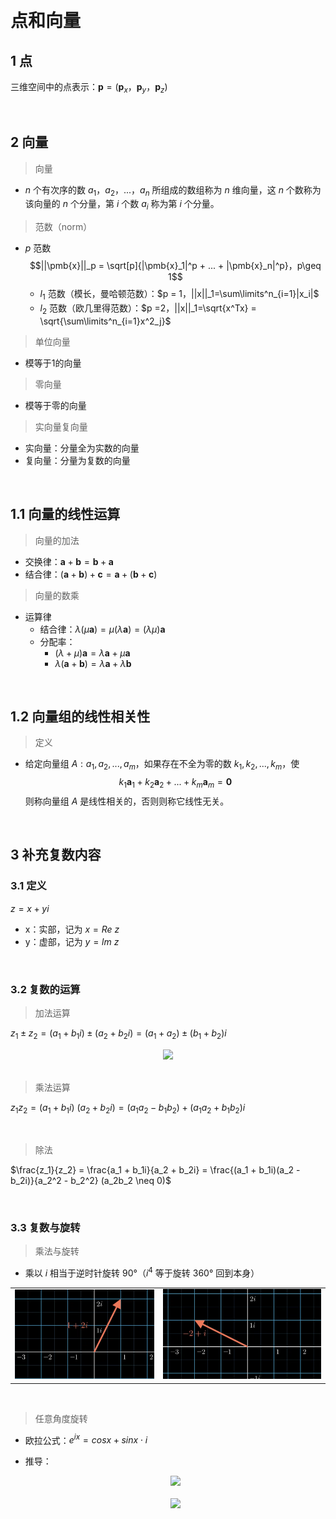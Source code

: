 &emsp;
# 点和向量
## 1 点
三维空间中的点表示：$\pmb{p} = (\pmb{p}_x， \pmb{p}_y，\pmb{p}_z)$

&emsp;
## 2 向量
>向量
- $n$ 个有次序的数 $a_1，a_2，...，a_n$ 所组成的数组称为 $n$ 维向量，这 $n$ 个数称为该向量的 $n$ 个分量，第 $i$ 个数 $a_i$ 称为第 $i$ 个分量。

>范数（norm）
- $p$ 范数
    $$||\pmb{x}||_p = \sqrt[p]{|\pmb{x}_1|^p + ... + |\pmb{x}_n|^p}，p\geq 1$$
    - $l_1$ 范数（模长，曼哈顿范数）：$p = 1，||x||_1=\sum\limits^n_{i=1}|x_i|$
    - $l_2$ 范数（欧几里得范数）：$p =2，||x||_1=\sqrt{x^Tx} = \sqrt{\sum\limits^n_{i=1}x^2_j}$

>单位向量
- 模等于1的向量

>零向量
- 模等于零的向量

>实向量复向量
- 实向量：分量全为实数的向量
- 复向量：分量为复数的向量


&emsp;
## 1.1 向量的线性运算
>向量的加法


- 交换律：$\pmb{a}+ \pmb{b} = \pmb{b} + \pmb{a}$
- 结合律：$(\pmb{a} + \pmb{b}) + \pmb{c} = \pmb{a} + (\pmb{b} + \pmb{c})$

>向量的数乘
- 运算律
    - 结合律：$\lambda(\mu \pmb{a}) = \mu(\lambda \pmb{a}) = (\lambda\mu )\pmb{a}$
    - 分配率：
        - $(\lambda + \mu) \pmb{a} = \lambda\pmb{a} + \mu \pmb{a}$
        - $\lambda(\pmb{a} + \pmb{b}) = \lambda\pmb{a} + \lambda \pmb{b}$

&emsp;
## 1.2 向量组的线性相关性
>定义
- 给定向量组 $A: a_1, a_2, ..., a_m$，如果存在不全为零的数 $k_1, k_2, ..., k_m$，使
    $$k_1\pmb{a}_1+k_2\pmb{a}_2+...+k_m\pmb{a}_m = \pmb{0}$$
    则称向量组 $A$ 是线性相关的，否则则称它线性无关。

&emsp;
## 3 补充复数内容
### 3.1 定义
$z = x+yi$
- x：实部，记为 $x=Re\ z$
- y：虚部，记为 $y = lm\ z$

&emsp;
### 3.2 复数的运算
>加法运算

$z_1 \pm z_2 = (a_1 + b_1i) \pm (a_2 + b_2i) = (a_1 + a_2) \pm (b_1 + b_2)i$
<div align="center">
    <image src="./imgs/复数-1.png" width = 300>
</div>
&emsp;

>乘法运算

$z_1  z_2 = (a_1 + b_1i)\ (a_2 + b_2i) = (a_1a_2 - b_1b_2) + (a_1a_2 + b_1b_2)i$

&emsp;
>除法

$\frac{z_1}{z_2} = \frac{a_1 + b_1i}{a_2 + b_2i} = \frac{(a_1 + b_1i)(a_2 - b_2i)}{a_2^2 - b_2^2} (a_2b_2 \neq 0)$

&emsp;
### 3.3 复数与旋转
>乘法与旋转
- 乘以 $i$ 相当于逆时针旋转 $90°$（$i^4$ 等于旋转 $360°$ 回到本身）

<table><tr>
    <td><img src="./imgs/复数-2.png" border=0></td>
    <td><img src="./imgs/复数-3.png" border=0></td>
</tr></table>
&emsp;

>任意角度旋转
- 欧拉公式：$e^{ix} = cos x + sin x\cdot i$
- 推导：
    <div align="center">
        <image src="./imgs/复数-4.png" width = 500>
    </div>
    &emsp;

    <div align="center">
        <image src="./imgs/复数-6.png" width = 500>
    </div>
    &emsp;